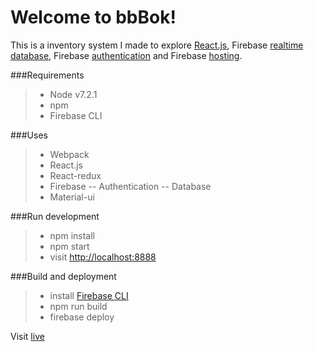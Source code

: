 Welcome to bbBok!
===================

This is a inventory system I made to explore [React.js](https://facebook.github.io/react/), Firebase [realtime database](https://firebase.google.com/products/database/), Firebase [authentication](https://firebase.google.com/products/auth/) and Firebase [hosting](https://firebase.google.com/products/hosting/).

###Requirements
> - Node v7.2.1
> - npm
> - Firebase CLI

###Uses
> - Webpack
> - React.js
> - React-redux
> - Firebase
> -- Authentication
> -- Database
> - Material-ui

###Run development
> - npm install
> - npm start
> - visit [http://localhost:8888](http://localhost:8888)

###Build and deployment
> - install [Firebase CLI](https://firebase.google.com/docs/hosting/quickstart)
> - npm run build
> - firebase deploy

Visit [live](https://bbbok-b0726.firebaseapp.com/products)
